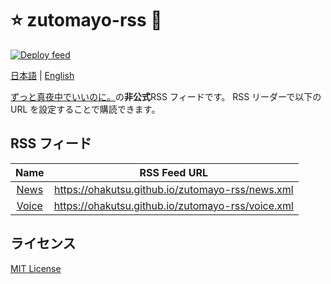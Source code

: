 # :star: zutomayo-rss :hedgehog:

[![Deploy feed](https://github.com/ohakutsu/zutomayo-rss/actions/workflows/deploy-feed.yml/badge.svg?branch=main)](https://github.com/ohakutsu/zutomayo-rss/actions/workflows/deploy-feed.yml)

[日本語](/README-ja.md) | [English](/README.md)

[ずっと真夜中でいいのに。](https://zutomayo.net/)の**非公式**RSS フィードです。
RSS リーダーで以下の URL を設定することで購読できます。

## RSS フィード

|                 Name                 |                   RSS Feed URL                    |
| :----------------------------------: | :-----------------------------------------------: |
|  [News](https://zutomayo.net/news/)  | https://ohakutsu.github.io/zutomayo-rss/news.xml  |
| [Voice](https://zutomayo.net/voice/) | https://ohakutsu.github.io/zutomayo-rss/voice.xml |

## ライセンス

[MIT License](/LICENSE)

